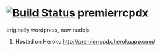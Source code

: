 [![Build Status](https://travis-ci.org/skawtus/premierrcpdx.svg)](https://travis-ci.org/skawtus/premierrcpdx)
premierrcpdx
============

originally wordpress, now nodejs

1.  Hosted on Heroku   http://premierrcpdx.herokuapp.com/
